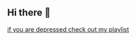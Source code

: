 ## Hi there 👋
[if you are depressed check out my playlist](https://music.youtube.com/playlist?list=PLFR5_YNvzBl_hSsCfIPjkX9RgqEwVQuyS)
